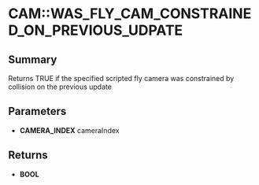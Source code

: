 # CAM::WAS_FLY_CAM_CONSTRAINED_ON_PREVIOUS_UDPATE

## Summary
Returns TRUE if the specified scripted fly camera was constrained by collision on the previous update

## Parameters
* **CAMERA_INDEX** cameraIndex

## Returns
* **BOOL**